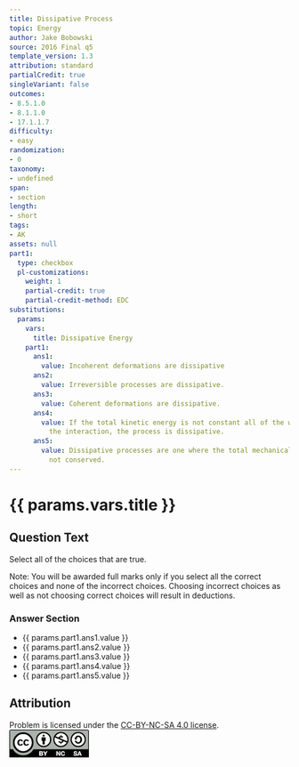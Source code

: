 ```yaml
---
title: Dissipative Process
topic: Energy
author: Jake Bobowski
source: 2016 Final q5
template_version: 1.3
attribution: standard
partialCredit: true
singleVariant: false
outcomes:
- 8.5.1.0
- 8.1.1.0
- 17.1.1.7
difficulty:
- easy
randomization:
- 0
taxonomy:
- undefined
span:
- section
length:
- short
tags:
- AK
assets: null
part1:
  type: checkbox
  pl-customizations:
    weight: 1
    partial-credit: true
    partial-credit-method: EDC
substitutions:
  params:
    vars:
      title: Dissipative Energy
    part1:
      ans1:
        value: Incoherent deformations are dissipative
      ans2:
        value: Irreversible processes are dissipative.
      ans3:
        value: Coherent deformations are dissipative.
      ans4:
        value: If the total kinetic energy is not constant all of the way through
          the interaction, the process is dissipative.
      ans5:
        value: Dissipative processes are one where the total mechanical energy is
          not conserved.
---
```

# {{ params.vars.title }}

## Question Text

Select all of the choices that are true.

Note: You will be awarded full marks only if you select all the correct choices and none of the incorrect choices. Choosing incorrect choices as well as not choosing correct choices will result in deductions.

### Answer Section

- {{ params.part1.ans1.value }}
- {{ params.part1.ans2.value }}
- {{ params.part1.ans3.value }}
- {{ params.part1.ans4.value }}
- {{ params.part1.ans5.value }}

## Attribution

Problem is licensed under the [CC-BY-NC-SA 4.0 license](https://creativecommons.org/licenses/by-nc-sa/4.0/).<br> ![The Creative Commons 4.0 license requiring attribution-BY, non-commercial-NC, and share-alike-SA license.](https://raw.githubusercontent.com/firasm/bits/master/by-nc-sa.png)